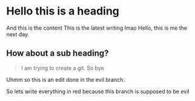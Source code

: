 # Hello this is a heading 
And this is the content
This is the latest writing lmao
Hello, this is me the next day.

## How about a sub heading?
> I am trying to create a git. So bye

Uhmm so this is an edit done in the evil branch.

So lets write everything in red because this branch is supposed to be evil